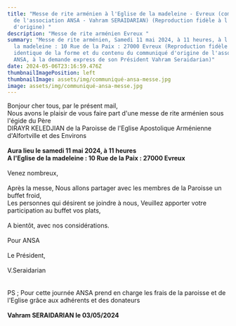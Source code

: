 ```yaml
---
title: "Messe de rite arménien à l'Eglise de la madeleine - Evreux (communiqué
  de l'association ANSA - Vahram SERAIDARIAN) (Reproduction fidèle à l'acte
  d'origine) "
description: "Messe de rite arménien Evreux "
summary: "Messe de rite arménien, Samedi 11 mai 2024, à 11 heures, à l'Eglise de
  la madeleine : 10 Rue de la Paix : 27000 Evreux (Reproduction fidèle et
  identique de la forme et du contenu du communiqué d'origine de l'association
  ANSA, à la demande express de son Président Vahram Seraidarian)"
date: 2024-05-06T23:16:59.476Z
thumbnailImagePosition: left
thumbnailImage: assets/img/communiqué-ansa-messe.jpg
image: assets/img/communiqué-ansa-messe.jpg
---
```

Bonjour cher tous, par le présent mail, \
Nous avons le plaisir de vous faire part d'une messe de rite arménien sous l'égide du Père \
DIRAYR KELEDJIAN de la Paroisse de l'Eglise Apostolique Arménienne d'Alfortville  et des Environs\
\
**Aura lieu le samedi 11 mai 2024, à 11 heures**\
**A l'Eglise de la madeleine : 10 Rue de la Paix : 27000 Evreux**\
\
Venez nombreux,\
\
Après la messe, Nous allons partager avec les membres de la Paroisse un buffet froid,\
Les personnes qui désirent se joindre à nous, Veuillez apporter votre participation au buffet vos plats,\
\
A bientôt, avec nos considérations.\
\
Pour ANSA \
\
Le Président,\
\
V.Seraidarian \
\
\
PS ; Pour cette journée ANSA prend en charge les frais de la paroisse et de l'Eglise grâce aux adhérents et des donateurs\
\
**Vahram SERAIDARIAN  le 03/05/2024**
